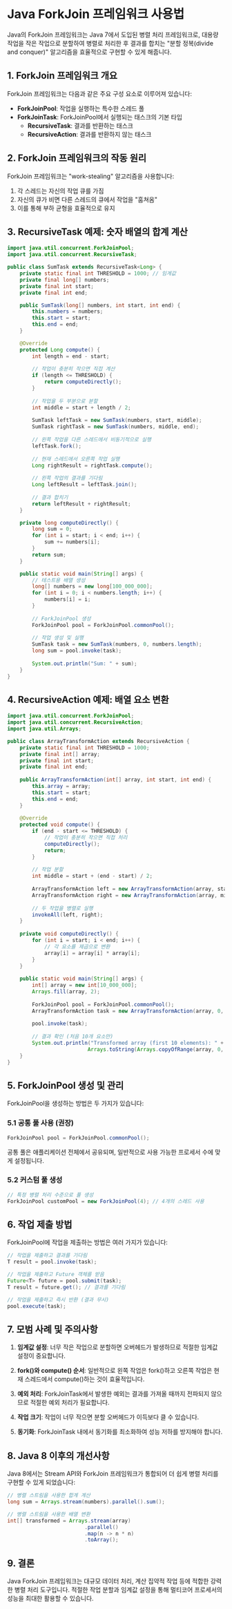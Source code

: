 # Java ForkJoin 프레임워크 사용법

Java의 ForkJoin 프레임워크는 Java 7에서 도입된 병렬 처리 프레임워크로, 대용량 작업을 작은 작업으로 분할하여 병렬로 처리한 후 결과를 합치는 "분할 정복(divide and conquer)" 알고리즘을 효율적으로 구현할 수 있게 해줍니다.

## 1. ForkJoin 프레임워크 개요

ForkJoin 프레임워크는 다음과 같은 주요 구성 요소로 이루어져 있습니다:

- **ForkJoinPool**: 작업을 실행하는 특수한 스레드 풀
- **ForkJoinTask**: ForkJoinPool에서 실행되는 태스크의 기본 타입
  - **RecursiveTask<V>**: 결과를 반환하는 태스크
  - **RecursiveAction**: 결과를 반환하지 않는 태스크

## 2. ForkJoin 프레임워크의 작동 원리

ForkJoin 프레임워크는 "work-stealing" 알고리즘을 사용합니다:

1. 각 스레드는 자신의 작업 큐를 가짐
2. 자신의 큐가 비면 다른 스레드의 큐에서 작업을 "훔쳐옴"
3. 이를 통해 부하 균형을 효율적으로 유지

## 3. RecursiveTask 예제: 숫자 배열의 합계 계산

```java
import java.util.concurrent.ForkJoinPool;
import java.util.concurrent.RecursiveTask;

public class SumTask extends RecursiveTask<Long> {
    private static final int THRESHOLD = 1000; // 임계값
    private final long[] numbers;
    private final int start;
    private final int end;

    public SumTask(long[] numbers, int start, int end) {
        this.numbers = numbers;
        this.start = start;
        this.end = end;
    }

    @Override
    protected Long compute() {
        int length = end - start;
        
        // 작업이 충분히 작으면 직접 계산
        if (length <= THRESHOLD) {
            return computeDirectly();
        }
        
        // 작업을 두 부분으로 분할
        int middle = start + length / 2;
        
        SumTask leftTask = new SumTask(numbers, start, middle);
        SumTask rightTask = new SumTask(numbers, middle, end);
        
        // 왼쪽 작업을 다른 스레드에서 비동기적으로 실행
        leftTask.fork();
        
        // 현재 스레드에서 오른쪽 작업 실행
        Long rightResult = rightTask.compute();
        
        // 왼쪽 작업의 결과를 기다림
        Long leftResult = leftTask.join();
        
        // 결과 합치기
        return leftResult + rightResult;
    }

    private long computeDirectly() {
        long sum = 0;
        for (int i = start; i < end; i++) {
            sum += numbers[i];
        }
        return sum;
    }

    public static void main(String[] args) {
        // 테스트용 배열 생성
        long[] numbers = new long[100_000_000];
        for (int i = 0; i < numbers.length; i++) {
            numbers[i] = i;
        }
        
        // ForkJoinPool 생성
        ForkJoinPool pool = ForkJoinPool.commonPool();
        
        // 작업 생성 및 실행
        SumTask task = new SumTask(numbers, 0, numbers.length);
        long sum = pool.invoke(task);
        
        System.out.println("Sum: " + sum);
    }
}
```

## 4. RecursiveAction 예제: 배열 요소 변환

```java
import java.util.concurrent.ForkJoinPool;
import java.util.concurrent.RecursiveAction;
import java.util.Arrays;

public class ArrayTransformAction extends RecursiveAction {
    private static final int THRESHOLD = 1000;
    private final int[] array;
    private final int start;
    private final int end;
    
    public ArrayTransformAction(int[] array, int start, int end) {
        this.array = array;
        this.start = start;
        this.end = end;
    }
    
    @Override
    protected void compute() {
        if (end - start <= THRESHOLD) {
            // 작업이 충분히 작으면 직접 처리
            computeDirectly();
            return;
        }
        
        // 작업 분할
        int middle = start + (end - start) / 2;
        
        ArrayTransformAction left = new ArrayTransformAction(array, start, middle);
        ArrayTransformAction right = new ArrayTransformAction(array, middle, end);
        
        // 두 작업을 병렬로 실행
        invokeAll(left, right);
    }
    
    private void computeDirectly() {
        for (int i = start; i < end; i++) {
            // 각 요소를 제곱으로 변환
            array[i] = array[i] * array[i];
        }
    }
    
    public static void main(String[] args) {
        int[] array = new int[10_000_000];
        Arrays.fill(array, 2);
        
        ForkJoinPool pool = ForkJoinPool.commonPool();
        ArrayTransformAction task = new ArrayTransformAction(array, 0, array.length);
        
        pool.invoke(task);
        
        // 결과 확인 (처음 10개 요소만)
        System.out.println("Transformed array (first 10 elements): " + 
                          Arrays.toString(Arrays.copyOfRange(array, 0, 10)));
    }
}
```

## 5. ForkJoinPool 생성 및 관리

ForkJoinPool을 생성하는 방법은 두 가지가 있습니다:

### 5.1 공통 풀 사용 (권장)

```java
ForkJoinPool pool = ForkJoinPool.commonPool();
```

공통 풀은 애플리케이션 전체에서 공유되며, 일반적으로 사용 가능한 프로세서 수에 맞게 설정됩니다.

### 5.2 커스텀 풀 생성

```java
// 특정 병렬 처리 수준으로 풀 생성
ForkJoinPool customPool = new ForkJoinPool(4); // 4개의 스레드 사용
```

## 6. 작업 제출 방법

ForkJoinPool에 작업을 제출하는 방법은 여러 가지가 있습니다:

```java
// 작업을 제출하고 결과를 기다림
T result = pool.invoke(task);

// 작업을 제출하고 Future 객체를 받음
Future<T> future = pool.submit(task);
T result = future.get(); // 결과를 기다림

// 작업을 제출하고 즉시 반환 (결과 무시)
pool.execute(task);
```

## 7. 모범 사례 및 주의사항

1. **임계값 설정**: 너무 작은 작업으로 분할하면 오버헤드가 발생하므로 적절한 임계값 설정이 중요합니다.

2. **fork()와 compute() 순서**: 일반적으로 왼쪽 작업은 fork()하고 오른쪽 작업은 현재 스레드에서 compute()하는 것이 효율적입니다.

3. **예외 처리**: ForkJoinTask에서 발생한 예외는 결과를 가져올 때까지 전파되지 않으므로 적절한 예외 처리가 필요합니다.

4. **작업 크기**: 작업이 너무 작으면 분할 오버헤드가 이득보다 클 수 있습니다.

5. **동기화**: ForkJoinTask 내에서 동기화를 최소화하여 성능 저하를 방지해야 합니다.

## 8. Java 8 이후의 개선사항

Java 8에서는 Stream API와 ForkJoin 프레임워크가 통합되어 더 쉽게 병렬 처리를 구현할 수 있게 되었습니다:

```java
// 병렬 스트림을 사용한 합계 계산
long sum = Arrays.stream(numbers).parallel().sum();

// 병렬 스트림을 사용한 배열 변환
int[] transformed = Arrays.stream(array)
                         .parallel()
                         .map(n -> n * n)
                         .toArray();
```

## 9. 결론

Java ForkJoin 프레임워크는 대규모 데이터 처리, 계산 집약적 작업 등에 적합한 강력한 병렬 처리 도구입니다. 적절한 작업 분할과 임계값 설정을 통해 멀티코어 프로세서의 성능을 최대한 활용할 수 있습니다.